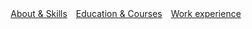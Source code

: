 <html>
    <head>
        <meta charset="UTF-8">
        <style>
            a {
                margin: 5px;
            }
            body {
                background-image: url("./background.png");
                background-repeat: no-repeat;
                background-size: cover;
                color:rgb(112, 189, 252);
            }
        </style>
    </head>
    <body>
        <a href="./about.html">About & Skills</a>
        <a href="./education.html">Education & Courses</a>
        <a href="./workexperience.html">Work experience</a>
    </body>
</html>